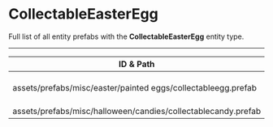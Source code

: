 # CollectableEasterEgg
Full list of all <Badge type="warning" text="2"/> entity prefabs with the **CollectableEasterEgg** entity type.

---
| ID & Path |
| --- |
| <a href="#2492538492"><Badge id="2492538492" type="tip" text="#"/></a> <Badge type="tip" text="2492538492"/> <Badge type="info" text="Rust.PropRenderer"/> <Badge type="info" text="NotifyLOD"/> <Badge type="info" text="RealmedRemove"/> <br> assets/prefabs/misc/easter/painted eggs/collectableegg.prefab |
| <a href="#2495043668"><Badge id="2495043668" type="tip" text="#"/></a> <Badge type="tip" text="2495043668"/> <Badge type="info" text="Rust.PropRenderer"/> <Badge type="info" text="NotifyLOD"/> <Badge type="info" text="RealmedRemove"/> <br> assets/prefabs/misc/halloween/candies/collectablecandy.prefab |
